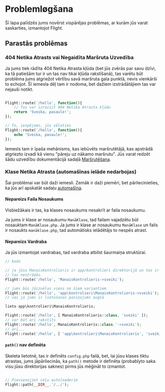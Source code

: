# Problemløgšana

Šī lapa palīdzēs jums novērst vispārējas problēmas, ar kurām jūs varat saskarties, izmantojot Flight.

## Parastās problēmas

### 404 Netika Atrasts vai Negaidīta Maršruta Uzvedība

Ja jums tiek rādīta 404 Netika Atrasta kļūda (bet jūs zvērās par savu dzīvi, ka tā patiešām tur ir un tas nav tikai kļūda rakstīšanā), tas varētu būt problēma jums atgriežot vērtību savā maršruta gala punktā, nevis vienkārši to echojot. Šī iemesla dēļ tam ir nodoma, bet dažiem izstrādātājiem tas var nejauši notikt.

```php
 
Flight::route('/hello', function(){
	// Tas var izraisīt 404 Netika Atrasta kļūdu
	return 'Sveika, pasaule!';
});

// To, iespējams, jūs vēlaties
Flight::route('/hello', function(){
	echo 'Sveika, pasaule!';
});
```

Iemesls tam ir īpaša mehānisms, kas iebūvēts maršrutētājā, kas apstrādā atgriezto izvadi kā vienu "pāreju uz nākamo maršrutu". Jūs varat redzēt šādu uzvedību dokumentācijā sadaļā [Maršrutēšana](/learn/routing#passing).

### Klase Netika Atrasta (automašīnas ielāde nedarbojas)

Šai problēmai var būt daži iemesli. Zemāk ir daži piemēri, bet pārliecinieties, ka jūs arī apskatāt sadaļu [automašīna](/learn/autoloading).

#### Nepareizs Faila Nosaukums
Visbiežākais ir tas, ka klases nosaukums nesakrīt ar faila nosaukumu.

Ja jums ir klase ar nosaukumu `ManāKlase`, tad failam vajadzētu būt nosauktam `ManāKlase.php`. Ja jums ir klase ar nosaukumu `ManāKlase` un fails ir nosaukts `manāklase.php`, 
tad automātisks ielādētājs to nespēs atrast.

#### Nepareizs Vardraba
Ja jūs izmantojat vardrabas, tad vardraba atbilst šaurmaiņa struktūrai.

```php
// kods

// ja jūsu ManaisKontrolieris ir app/kontrolieri direktorijā un tas ir vardrabā
// tas nestrādās.
Flight::route('/hello', 'ManaisKontrolieris->sveiki');

// jums būs jāizvēlas viens no šiem variantiem
Flight::route('/hello', 'app\kontrolieri\ManaisKontrolieris->sveiki');
// vai ja jums ir lietošanas paziņojums augšā

lieto app\kontrolieri\ManaisKontrolieris;

Flight::route('/hello', [ ManaisKontrolieris::class, 'sveiki' ]);
// var būt arī rakstīts
Flight::route('/hello', ManaisKontrolieris::class.'->sveiki');
// arī...
Flight::route('/hello', [ 'app\kontrolieri\ManaisKontrolieris', 'sveiki' ]);
```

#### `path()` nav definēta

Skeleta lietotnē, tas ir definēts `config.php` failā, bet, lai jūsu klases tiktu atrastas, jums jāpārliecinās, ka `path()` metode ir definēta 
(probablyto saka visu jūsu direktorijas saknes) pirms jūs mēģināt to izmantot.

```php
 
// Pievienojiet ceļu autoloaderim
Flight::path(__DIR__.'/../');
```